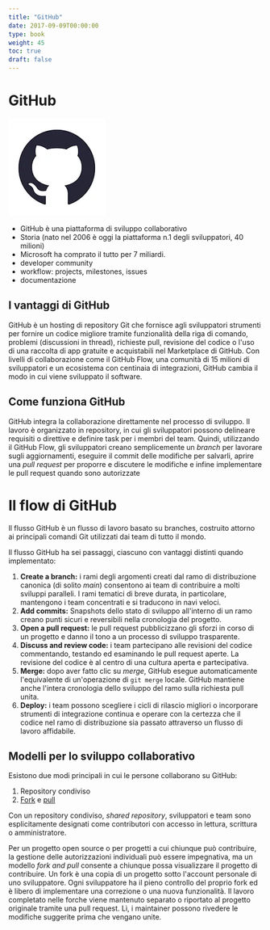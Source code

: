 ```yaml
---
title: "GitHub"
date: 2017-09-09T00:00:00
type: book
weight: 45
toc: true
draft: false
---
```

# GitHub

![](img/github_icon_192.webp)

- GitHub è una piattaforma di sviluppo collaborativo
- Storia (nato nel 2006 è oggi la piattaforma n.1 degli sviluppatori, 40 milioni)
- Microsoft ha comprato il tutto per 7 miliardi.
- developer community
- workflow: projects, milestones, issues
- documentazione

## I vantaggi di GitHub 
GitHub è un hosting di repository Git che fornisce agli sviluppatori strumenti per fornire un codice migliore tramite funzionalità della riga di comando, problemi (discussioni in thread), richieste pull, revisione del codice o l'uso di una raccolta di app gratuite e acquistabili nel Marketplace di GitHub. Con livelli di collaborazione come il GitHub Flow, una comunità di 15 milioni di sviluppatori e un ecosistema con centinaia di integrazioni, GitHub cambia il modo in cui viene sviluppato il software.

## Come funziona GitHub
GitHub integra la collaborazione direttamente nel processo di sviluppo. Il lavoro è organizzato in repository, in cui gli sviluppatori possono delineare requisiti o direttive e definire task per i membri del team. Quindi, utilizzando il GitHub Flow, gli sviluppatori creano semplicemente un *branch* per lavorare sugli aggiornamenti, eseguire il commit delle modifiche per salvarli, aprire una *pull request* per proporre e discutere le modifiche e infine implementare le pull request quando sono autorizzate

# Il flow di GitHub
Il flusso GitHub è un flusso di lavoro basato su branches, costruito attorno ai principali comandi Git utilizzati dai team di tutto il mondo.

Il flusso GitHub ha sei passaggi, ciascuno con vantaggi distinti quando implementato:

1.  **Create a branch:** i rami degli argomenti creati dal ramo di distribuzione canonica (di solito *main*) consentono ai team di contribuire a molti sviluppi paralleli. I rami tematici di breve durata, in particolare, mantengono i team concentrati e si traducono in navi veloci.
2.  **Add commits:** Snapshots dello stato di sviluppo all'interno di un ramo creano punti sicuri e reversibili nella cronologia del progetto.
3.  **Open a pull request:**  le pull request pubblicizzano gli sforzi in corso di un progetto e danno il tono a un processo di sviluppo trasparente.
4.  **Discuss and review code:** i team partecipano alle revisioni del codice commentando, testando ed esaminando le pull request aperte. La revisione del codice è al centro di una cultura aperta e partecipativa.
5.  **Merge:** dopo aver fatto clic su *merge*, GitHub esegue automaticamente l'equivalente di un'operazione di  `git merge` locale. GitHub mantiene anche l'intera cronologia dello sviluppo del ramo sulla richiesta pull unita.
6.  **Deploy:** i team possono scegliere i cicli di rilascio migliori o incorporare strumenti di integrazione continua e operare con la certezza che il codice nel ramo di distribuzione sia passato attraverso un flusso di lavoro affidabile.

## Modelli per lo sviluppo collaborativo

Esistono due modi principali in cui le persone collaborano su GitHub:

1. Repository condiviso
2. [Fork](https://help.github.com/articles/about-forks/) e [pull](https://help.github.com/articles/using-pull-requests)

Con un repository condiviso, _shared repository_, sviluppatori e team sono esplicitamente designati come contributori con accesso in lettura, scrittura o amministratore. 

Per un progetto open source o per progetti a cui chiunque può contribuire, la gestione delle autorizzazioni individuali può essere impegnativa, ma un modello _fork and pull_ consente a chiunque possa visualizzare il progetto di contribuire. Un fork è una copia di un progetto sotto l'account personale di uno sviluppatore. Ogni sviluppatore ha il pieno controllo del proprio fork ed è libero di implementare una correzione o una nuova funzionalità. Il lavoro completato nelle forche viene mantenuto separato o riportato al progetto originale tramite una  pull request. Lì, i maintainer possono rivedere le modifiche suggerite prima che vengano unite.

